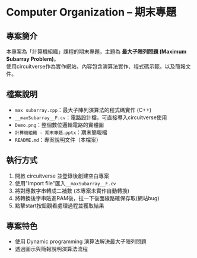 # Computer Organization – 期末專題

## 專案簡介
本專案為「計算機組織」課程的期末專題，主題為 **最大子陣列問題 (Maximum Subarray Problem)**。  
使用circuitverse作為實作網站，內容包含演算法實作、程式碼示範，以及簡報文件。

## 檔案說明
- `max subarray.cpp`：最大子陣列演算法的程式碼實作 (C++)  
- `__maxSubarray__F.cv`：電路設計檔，可直接導入circuitverse使用  
- `Demo.png`：整個數位邏輯電路的實體圖
- `計算機組織 - 期末專題.pptx`：期末簡報檔  
- `README.md`：專案說明文件（本檔案）

## 執行方式
1. 開啟 circuitverse 並登錄後創建空白專案
2. 使用"Import file"匯入`__maxSubarray__F.cv`
3. 將對應數字串轉成二補數 (本專案未實作自動轉換)  
4. 將轉換後字串貼進RAM後，拉一下後面線路確保存取(網站bug)
5. 點擊start按鈕觀看處理過程並獲取結果 

## 專案特色
- 使用 Dynamic programming 演算法解決最大子陣列問題
- 透過圖示與簡報說明演算法流程